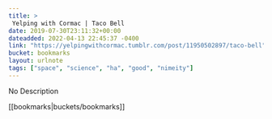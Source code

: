 ```yaml
---
title: > 
 Yelping with Cormac | Taco Bell
date: 2019-07-30T23:11:32+00:00
dateadded: 2022-04-13 22:45:37 -0400
link: "https://yelpingwithcormac.tumblr.com/post/11950502897/taco-bell"
bucket: bookmarks
layout: urlnote
tags: ["space", "science", "ha", "good", "nimeity"]
--- 
```

No Description
 <!-- end excerpt --> 
<div class='bucket'>[[bookmarks|buckets/bookmarks]]</div> 
